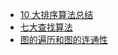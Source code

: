 -   [10 大排序算法总结](/algorithms/Sorting.md)
-   [七大查找算法](/algorithms/Searching.md)
-   [图的遍历和图的连通性](/algorithms/Graph_traversal_and_graph_connectivity.md)